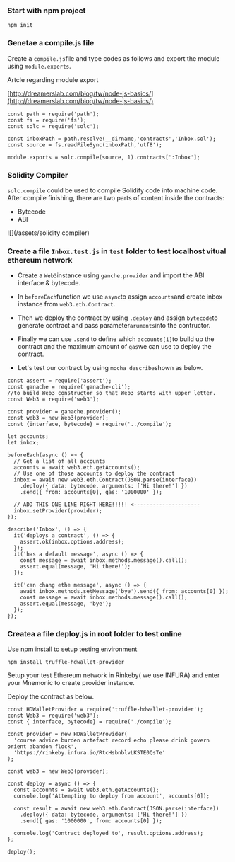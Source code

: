 ### Start with npm project

```
npm init
```

### Genetae a compile.js file

Create a `compile.js`file and type codes as follows and export the module using `module.experts`.

Artcle regarding module export

[http://dreamerslab.com/blog/tw/node-js-basics/](http://dreamerslab.com/blog/tw/node-js-basics/)

```
const path = require('path');
const fs = require('fs');
const solc = require('solc');

const inboxPath = path.resolve(__dirname,'contracts','Inbox.sol');
const source = fs.readFileSync(inboxPath,'utf8');

module.exports = solc.compile(source, 1).contracts[':Inbox'];
```

### Solidity Compiler

`solc.compile` could be used to compile Solidify code into machine code. After compile finishing, there are two parts of content inside the contracts:

* Bytecode
* ABI

![](/assets/solidity compiler)

### Create a file `Inbox.test.js` in `test` folder to test localhost vitual ethereum network

* Create a `Web3`instance using `ganche.provider` and import the ABI interface & bytecode.

* In `beforeEach`function we use `async`to assign `accounts`and create inbox instance from `web3.eth.Contract`.

* Then we deploy  the contract by using `.deploy` and assign `bytecode`to generate contract and pass parameter`aruments`into the contructor.

* Finally we can use `.send` to define which `accounts[i]`to build up the contract and the maximum amount of `gas`we can use to deploy the contract.

* Let's test our contract by using `mocha describe`shown as below.

```
const assert = require('assert');
const ganache = require('ganache-cli');
//to build Web3 constructor so that Web3 starts with upper letter.
const Web3 = require('web3');

const provider = ganache.provider();
const web3 = new Web3(provider);
const {interface, bytecode} = require('../compile');

let accounts;
let inbox;

beforeEach(async () => {
  // Get a list of all accounts
  accounts = await web3.eth.getAccounts();
  // Use one of those accounts to deploy the contract
  inbox = await new web3.eth.Contract(JSON.parse(interface))
    .deploy({ data: bytecode, arguments: ['Hi there!'] })
    .send({ from: accounts[0], gas: '1000000' });

  // ADD THIS ONE LINE RIGHT HERE!!!!! <---------------------
  inbox.setProvider(provider);
});

describe('Inbox', () => {
  it('deploys a contract', () => {
    assert.ok(inbox.options.address);
  });
  it('has a default message', async () => {
    const message = await inbox.methods.message().call();
    assert.equal(message, 'Hi there!');
  });

  it('can chang ethe message', async () => {
    await inbox.methods.setMessage('bye').send({ from: accounts[0] });
    const message = await inbox.methods.message().call();
    assert.equal(message, 'bye');
  });
});
```

### 

### Createa a file deploy.js in root folder to test online

Use npm install to setup testing environment

```
npm install truffle-hdwallet-provider
```

Setup your test Ethereum network in Rinkeby\( we use INFURA\) and enter your Mnemonic to create provider instance.

Deploy the contract as below.

```
const HDWalletProvider = require('truffle-hdwallet-provider');
const Web3 = require('web3');
const { interface, bytecode} = require('./compile');

const provider = new HDWalletProvider(
  '​course advice burden artefact record echo please drink govern orient abandon flock',
  'https://rinkeby.infura.io/RtcHsbnblvLKSTE0QsTe'
);

const web3 = new Web3(provider);

const deploy = async () => {
  const accounts = await web3.eth.getAccounts();
  console.log('Attempting to deploy from account', accounts[0]);

  const result = await new web3.eth.Contract(JSON.parse(interface))
    .deploy({ data: bytecode, arguments: ['Hi there!'] })
    .send({ gas: '1000000', from: accounts[0] });

  console.log('Contract deployed to', result.options.address);
};

deploy();
```



